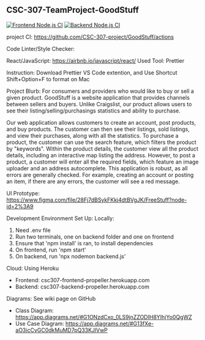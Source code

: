 ## CSC-307-TeamProject-GoodStuff

[![Frontend Node.js CI](https://github.com/CSC-307-project/GoodStuff/actions/workflows/front_node.js.yml/badge.svg)](https://github.com/CSC-307-project/GoodStuff/actions/workflows/front_node.js.yml)
[![Backend Node.js CI](https://github.com/CSC-307-project/GoodStuff/actions/workflows/back_node.js.yml/badge.svg?branch=frontend-backend)](https://github.com/CSC-307-project/GoodStuff/actions/workflows/back_node.js.yml)

project CI: https://github.com/CSC-307-project/GoodStuff/actions

Code Linter/Style Checker:

React/JavaScript: https://airbnb.io/javascript/react/
Used Tool: Prettier

Instruction: Download Prettier VS Code extention, and Use Shortcut Shift+Option+F to format on Mac

Project Blurb: 
For consumers and providers who would like to buy or sell a given product. GoodStuff is a website application that provides channels between sellers and buyers. Unlike Craigslist, our product allows users to see their listing/selling/purchasings statistics and ability to purchase.

Our web application allows customers to create an account, post products, and buy products. The customer can then see their listings, sold listings, and view their purchases, along with all the statistics. To purchase a product, the customer can use the search feature, which filters the product by "keywords". Within the product details, the customer view all the product details, including an interactive map listing the address. However, to post a product, a customer will enter all the required fields, which feature an image uploader and an address autocomplete. This application is robust, as all errors are generally checked. For example, creating an account or posting an item, if there are any errors, the customer will see a red message.

UI Prototype: https://www.figma.com/file/28Fj7dBSykFKkj4dtBVgJK/FreeStuff?node-id=2%3A9

Development Environment Set Up:
Locally: 
1. Need .env file
2. Run two terminals, one on backend folder and one on frontend
3. Ensure that 'npm install' is ran, to install dependencies
4. On frontend, run 'npm start'
5. On backend, run 'npx nodemon backend.js'

Cloud: Using Heroku
- Frontend: csc307-frontend-propeller.herokuapp.com
- Backend: csc307-backend-propeller.herokuapp.com

Diagrams: See wiki page on GitHub
- Class Diagram: https://app.diagrams.net/#G1ONzdCxo_0LS9jnZZODIH8YIhjYo0QgWZ
- Use Case Diagram: https://app.diagrams.net/#G13fXe-aO3icCvGC0dkMuMD7pQ33KJlVwP
